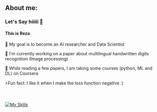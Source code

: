 ## About me:
### Let's Say hiiiii 👋
#### This is Reza

   🥅 My goal is to become an AI researcher and Data Scientist

   🔭 I'm currently working on a paper about multilingual handwritten digits recognition (Image processing)

   🌱 While reading a few papers, I am taking some courses (python, ML and DL) on Coursera
 
   ⚡Fun fact: I like it when I make the loss function negetive :)
   
<br><br>
[![My Skills](https://skillicons.dev/icons?i=java,tensorflow,py)](https://skillicons.dev)
